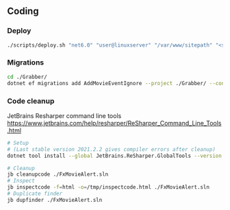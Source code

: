 ## Coding

### Deploy

``` bash
./scripts/deploy.sh "net6.0" "user@linuxserver" "/var/www/sitepath" "<service-to-restart>"
```

### Migrations

``` bash
cd ./Grabber/
dotnet ef migrations add AddMovieEventIgnore --project ./Grabber/ --context MoviesDbContext
```

### Code cleanup
JetBrains Resharper command line tools  
https://www.jetbrains.com/help/resharper/ReSharper_Command_Line_Tools.html

``` bash
# Setup 
# (Last stable version 2021.2.2 gives compiler errors after cleanup)
dotnet tool install --global JetBrains.ReSharper.GlobalTools --version 2021.3.0-eap10

# Cleanup
jb cleanupcode ./FxMovieAlert.sln
# Inspect
jb inspectcode -f=html -o=/tmp/inspectcode.html ./FxMovieAlert.sln
# Duplicate finder
jb dupfinder ./FxMovieAlert.sln
```